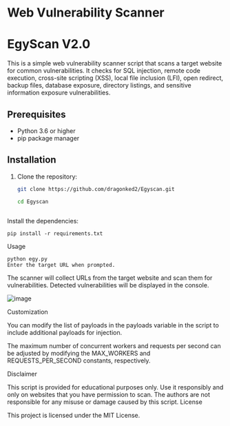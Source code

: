# Web Vulnerability Scanner
# EgyScan V2.0
This is a simple web vulnerability scanner script that scans a target website for common vulnerabilities. It checks for SQL injection, remote code execution, cross-site scripting (XSS), local file inclusion (LFI), open redirect, backup files, database exposure, directory listings, and sensitive information exposure vulnerabilities.

## Prerequisites

- Python 3.6 or higher
- pip package manager

## Installation

1. Clone the repository:

   ```bash
   git clone https://github.com/dragonked2/Egyscan.git

   cd Egyscan



Install the dependencies:

    pip install -r requirements.txt

Usage

    python egy.py
    Enter the target URL when prompted.

The scanner will collect URLs from the target website and scan them for vulnerabilities. Detected vulnerabilities will be displayed in the console.

![image](https://github.com/dragonked2/Egyscan/assets/66541902/efc19fb3-d694-4e12-bf6a-82fba95a5709)


Customization

You can modify the list of payloads in the payloads variable in the script to include additional payloads for injection.

The maximum number of concurrent workers and requests per second can be adjusted by modifying the MAX_WORKERS and REQUESTS_PER_SECOND constants, respectively.

Disclaimer

This script is provided for educational purposes only. Use it responsibly and only on websites that you have permission to scan. The authors are not responsible for any misuse or damage caused by this script.
License

This project is licensed under the MIT License.
